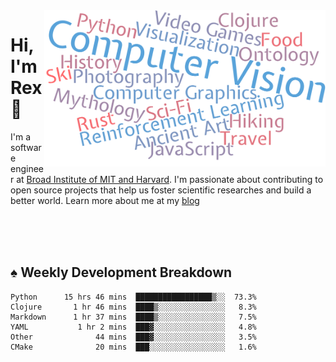 <img src="https://raw.githubusercontent.com/rexwangcc/rexwangcc/master/myself.png" alt="Rex!" width="450" height="250" align="right">

# Hi, I'm Rex 👋

I'm a software engineer at [Broad Institute of MIT and Harvard](https://www.broadinstitute.org/). I'm passionate about contributing to open source projects that help us foster scientific researches and build a better world. Learn more about me at my [blog](https://rexwang.cc)

<br>
<br>
<br>

<table>
<tr valign="top" width="50%">
<!-- <td > -->

## ♠ Weekly Development Breakdown

<!-- code_time starts -->

```text
Python      15 hrs 46 mins  █████████████████▒░░  73.3%
Clojure       1 hr 46 mins  ████▒░░░░░░░░░░░░░░░   8.3%
Markdown      1 hr 37 mins  ████▒░░░░░░░░░░░░░░░   7.5%
YAML           1 hr 2 mins  ███▓░░░░░░░░░░░░░░░░   4.8%
Other              44 mins  ███▓░░░░░░░░░░░░░░░░   3.5%
CMake              20 mins  ███░░░░░░░░░░░░░░░░░   1.6%
```

<!-- code_time ends -->

<!-- Placeholder for my Game statuses -->

<!-- <td valign="top" width="50%">

#### ♦ My Personal Progress

</td> -->

</tr>
</table>

